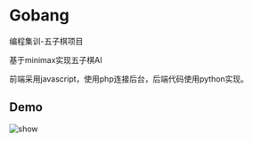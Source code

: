 # Gobang
编程集训-五子棋项目

基于minimax实现五子棋AI

前端采用javascript，使用php连接后台，后端代码使用python实现。
## Demo
<img src="demo.gif" alt="show" />